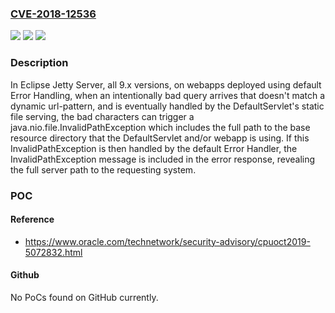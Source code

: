 ### [CVE-2018-12536](https://cve.mitre.org/cgi-bin/cvename.cgi?name=CVE-2018-12536)
![](https://img.shields.io/static/v1?label=Product&message=Eclipse%20Jetty&color=blue)
![](https://img.shields.io/static/v1?label=Version&message=%3C%3D%209.2.0%20&color=brighgreen)
![](https://img.shields.io/static/v1?label=Vulnerability&message=CWE-209%3A%20Information%20Exposure%20Through%20an%20Error%20Message&color=brighgreen)

### Description

In Eclipse Jetty Server, all 9.x versions, on webapps deployed using default Error Handling, when an intentionally bad query arrives that doesn't match a dynamic url-pattern, and is eventually handled by the DefaultServlet's static file serving, the bad characters can trigger a java.nio.file.InvalidPathException which includes the full path to the base resource directory that the DefaultServlet and/or webapp is using. If this InvalidPathException is then handled by the default Error Handler, the InvalidPathException message is included in the error response, revealing the full server path to the requesting system.

### POC

#### Reference
- https://www.oracle.com/technetwork/security-advisory/cpuoct2019-5072832.html

#### Github
No PoCs found on GitHub currently.


